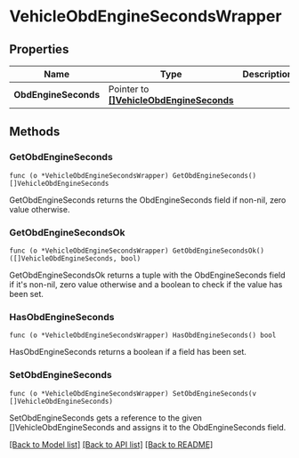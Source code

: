 # VehicleObdEngineSecondsWrapper

## Properties

Name | Type | Description | Notes
------------ | ------------- | ------------- | -------------
**ObdEngineSeconds** | Pointer to [**[]VehicleObdEngineSeconds**](VehicleObdEngineSeconds.md) |  | [optional] 

## Methods

### GetObdEngineSeconds

`func (o *VehicleObdEngineSecondsWrapper) GetObdEngineSeconds() []VehicleObdEngineSeconds`

GetObdEngineSeconds returns the ObdEngineSeconds field if non-nil, zero value otherwise.

### GetObdEngineSecondsOk

`func (o *VehicleObdEngineSecondsWrapper) GetObdEngineSecondsOk() ([]VehicleObdEngineSeconds, bool)`

GetObdEngineSecondsOk returns a tuple with the ObdEngineSeconds field if it's non-nil, zero value otherwise
and a boolean to check if the value has been set.

### HasObdEngineSeconds

`func (o *VehicleObdEngineSecondsWrapper) HasObdEngineSeconds() bool`

HasObdEngineSeconds returns a boolean if a field has been set.

### SetObdEngineSeconds

`func (o *VehicleObdEngineSecondsWrapper) SetObdEngineSeconds(v []VehicleObdEngineSeconds)`

SetObdEngineSeconds gets a reference to the given []VehicleObdEngineSeconds and assigns it to the ObdEngineSeconds field.


[[Back to Model list]](../README.md#documentation-for-models) [[Back to API list]](../README.md#documentation-for-api-endpoints) [[Back to README]](../README.md)


